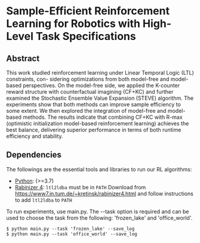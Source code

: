 # Sample-Efficient Reinforcement Learning for Robotics with High-Level Task Specifications

## Abstract
This work studied reinforcement learning under Linear Temporal Logic (LTL) constraints, con- sidering optimizations from both model-free and model-based perspectives. On the model-free side, we applied the K-counter reward structure with counterfactual imagining (CF+KC) and further examined the Stochastic Ensemble Value Expansion (STEVE) algorithm. The experiments show that both methods can improve sample efficiency to some extent. We then explored the integration of model-free and model-based methods. The results indicate that combining CF+KC with R-max (optimistic initialization model-based reinforcement learning) achieves the best balance, delivering superior performance in terms of both runtime efficiency and stability.

## Dependencies
The followings are the essential tools and libraries to run our RL algorithms:
- [Python](https://www.python.org/): (>=3.7)
- [Rabinizer 4](https://www7.in.tum.de/~kretinsk/rabinizer4.html): ```ltl2ldba``` must be in ```PATH``` 
Download from https://www7.in.tum.de/~kretinsk/rabinizer4.html and follow instructions to add ```ltl2ldba``` to ```PATH```

To run experiments, use main.py. The --task option is required and can be used to choose the task from the following: 'frozen_lake' and 'office_world'.

```shell
$ python main.py --task 'frozen_lake' --save_log
$ python main.py --task 'office_world' --save_log
```
